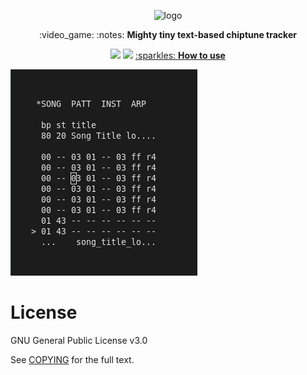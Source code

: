 <p align="center">
  <img src="https://i.ibb.co/5Y93XtX/logo.png" alt="logo">
</p>
<p align="center">:video_game: :notes: <b>Mighty tiny text-based chiptune tracker</b></p>


<p align="center">
<img src="https://img.shields.io/static/v1?label=license&message=GPLv3&color=green">
<img src="https://img.shields.io/static/v1?label=platform&message=macos%20|%20linux&color=lightgrey">
<a href="https://github.com/vacavaca/cid/blob/master/doc/MANUAL"> :sparkles: <b>How to use</b></a></p>


![Screenshot](/doc/screenshot.png)


License
=======
GNU General Public License v3.0

See [COPYING](COPYING) for the full text.